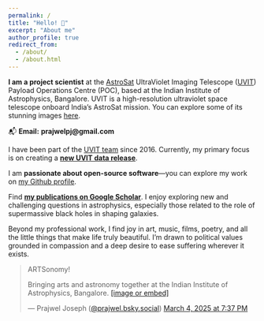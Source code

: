 ```yaml
---
permalink: /
title: "Hello! 👋"
excerpt: "About me"
author_profile: true
redirect_from: 
  - /about/
  - /about.html
---
```


**I am a project scientist** at the <a href="https://en.wikipedia.org/wiki/AstroSat">AstroSat</a> UltraViolet Imaging Telescope (<a href="https://www.iiap.res.in/projects/uvit/">UVIT</a>) Payload Operations Centre (POC), based at the Indian Institute of Astrophysics, Bangalore. UVIT is a high-resolution ultraviolet space telescope onboard India’s AstroSat mission. You can explore some of its stunning images <a href="https://www.flickr.com/photos/iiabengaluru/albums/72177720319674566/">here</a>.

📬 **&#69;&#109;&#97;&#105;&#108;:** **&#112;&#114;&#97;&#106;&#119;&#101;&#108;&#112;&#106;&#64;&#103;&#109;&#97;&#105;&#108;&#46;&#99;&#111;&#109;**

I have been part of the <a href="https://www.iiap.res.in/projects/uvit/poc/">UVIT team</a> since 2016. Currently, my primary focus is on creating a **<a href="https://arxiv.org/abs/2504.00982">new UVIT data release</a>**.

I am **passionate about open-source software**—you can explore my work on <a href="https://github.com/prajwel">my Github profile</a>.

Find <a href="https://scholar.google.co.in/citations?user=zSnUDggAAAAJ&hl=en">**my publications on Google Scholar**</a>. I enjoy exploring new and challenging questions in astrophysics, especially those related to the role of supermassive black holes in shaping galaxies.

Beyond my professional work, I find joy in art, music, films, poetry, and all the little things that make life truly beautiful. I’m drawn to political values grounded in compassion and a deep desire to ease suffering wherever it exists.
<blockquote class="bluesky-embed" data-bluesky-uri="at://did:plc:nwy3smcgecvmxcz2d3r4wv5w/app.bsky.feed.post/3ljkn6x24ls2h" data-bluesky-cid="bafyreig6ojovawe7ezcvdtss6e5jnzpq4ukvwl23zq2s4b73z2mf4bfr3u" data-bluesky-embed-color-mode="system"><p lang="en">ARTSonomy! 

Bringing arts and astronomy together at the Indian Institute of Astrophysics, Bangalore.
<a href="https://bsky.app/profile/did:plc:nwy3smcgecvmxcz2d3r4wv5w/post/3ljkn6x24ls2h?ref_src=embed">[image or embed]</a></p>&mdash; Prajwel Joseph (<a href="https://bsky.app/profile/did:plc:nwy3smcgecvmxcz2d3r4wv5w?ref_src=embed">@prajwel.bsky.social</a>) <a href="https://bsky.app/profile/did:plc:nwy3smcgecvmxcz2d3r4wv5w/post/3ljkn6x24ls2h?ref_src=embed">March 4, 2025 at 7:37 PM</a></blockquote><script async src="https://embed.bsky.app/static/embed.js" charset="utf-8"></script>

